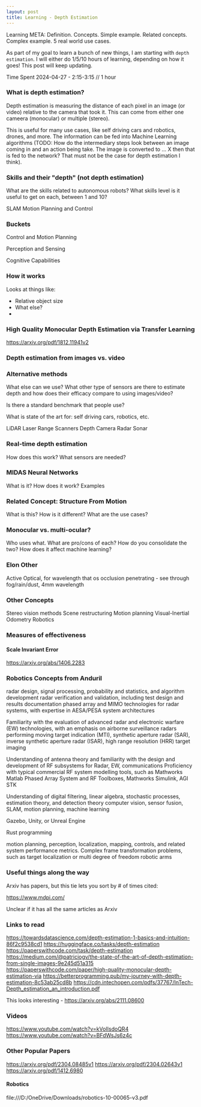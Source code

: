 ```yaml
---
layout: post
title: Learning - Depth Estimation
---
```


Learning META: Definition. Concepts. Simple example. Related concepts. Complex example. 5 real world use cases.

As part of my goal to learn a bunch of new things, I am starting with `depth estimation`. I will either do 1/5/10 hours of learning, depending on how it goes! This post will keep updating.

Time Spent
2024-04-27 - 2:15-3:15 // 1 hour

### What is depth estimation?

Depth estimation is measuring the distance of each pixel in an image (or video) relative to the camera that took it. This can come from either one cameera (monocular) or multiple (stereo).

This is useful for many use cases, like self driving cars and robotics, drones, and more. The information can be fed into Machine Learning algorithms (TODO: How do the intermediary steps look between an image coming in and an action being take. The image is converted to ... X then that is fed to the network? That must not be the case for depth estimation I think).

### Skills and their "depth" (not depth estimation)

What are the skills related to autonomous robots? What skills level is it useful to get on each, between 1 and 10?

SLAM
Motion Planning and Control


### Buckets

Control and Motion Planning

Perception and Sensing

Cognitive Capabilities




### How it works

Looks at things like:

- Relative object size
- What else?
- 


### High Quality Monocular Depth Estimation via Transfer Learning

https://arxiv.org/pdf/1812.11941v2


### Depth estimation from images vs. video



### Alternative methods

What else can we use? What other type of sensors are there to estimate depth and how does their efficacy compare to using images/video?

Is there a standard benchmark that people use?

What is state of the art for: self driving cars, robotics, etc.

LiDAR
Laser Range Scanners
Depth Camera
Radar
Sonar




### Real-time depth estimation

How does this work? What sensors are needed?


### MIDAS Neural Networks

What is it? How does it work? Examples

### Related Concept: Structure From Motion

What is this? How is it different? What are the use cases?

### Monocular vs. multi-ocular?

Who uses what. What are pro/cons of each? How do you consolidate the two? How does it affect machine learning?

### Elon Other

Active Optical, for wavelength that os occlusion penetrating - see through fog/rain/dust, 4mm wavelength

### Other Concepts

Stereo vision methods
Scene restructuring
Motion planning
Visual-Inertial Odometry Robotics




### Measures of effectiveness

#### Scale Invariant Error

https://arxiv.org/abs/1406.2283

### Robotics Concepts from Anduril

radar design, signal processing, probability and statistics, and algorithm development
radar verification and validation, including test design and results documentation
phased array and MIMO technologies for radar systems, with expertise in AESA/PESA system architectures

Familiarity with the evaluation of advanced radar and electronic warfare (EW) technologies, with an emphasis on airborne surveillance radars performing moving target indication (MTI), synthetic aperture radar (SAR), inverse synthetic aperture radar (ISAR), high range resolution (HRR) target imaging

Understanding of antenna theory and familiarity with the design and development of RF subsystems for Radar, EW, communications
Proficiency with typical commercial RF system modelling tools, such as Mathworks Matlab Phased Array System and RF Toolboxes, Mathworks Simulink, AGI STK

Understanding of digital filtering, linear algebra, stochastic processes, estimation theory, and detection theory
computer vision, sensor fusion, SLAM, motion planning, machine learning

Gazebo, Unity, or Unreal Engine

Rust programming

motion planning, perception, localization, mapping, controls, and related system performance metrics.
Complex frame transformation problems, such as target localization or multi degree of freedom robotic arms



### Useful things along the way

Arxiv has papers, but this tie lets you sort by # of times cited:

https://www.mdpi.com/

Unclear if it has all the same articles as Arxiv


### Links to read

https://towardsdatascience.com/depth-estimation-1-basics-and-intuition-86f2c9538cd1
https://huggingface.co/tasks/depth-estimation
https://paperswithcode.com/task/depth-estimation
https://medium.com/@patriciogv/the-state-of-the-art-of-depth-estimation-from-single-images-9e245d51a315
https://paperswithcode.com/paper/high-quality-monocular-depth-estimation-via
https://betterprogramming.pub/my-journey-with-depth-estimation-8c53ab25cd8b
https://cdn.intechopen.com/pdfs/37767/InTech-Depth_estimation_an_introduction.pdf


This looks interesting - https://arxiv.org/abs/2111.08600


### Videos

https://www.youtube.com/watch?v=kVoIIsdoQR4
https://www.youtube.com/watch?v=BFdWsJs6z4c

### Other Popular Papers

https://arxiv.org/pdf/2304.08485v1
https://arxiv.org/pdf/2304.02643v1
https://arxiv.org/pdf/1412.6980

#### Robotics

file:///D:/OneDrive/Downloads/robotics-10-00065-v3.pdf







